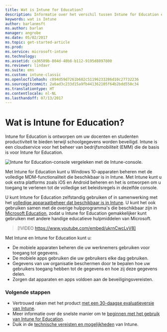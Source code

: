 ```yaml
---
title: Wat is Intune for Education?
description: Informatie over het verschil tussen Intune for Education en volledig Intune-beheer.
keywords: wat is Intune
author: barlanmsft
ms.author: barlan
manager: angrobe
ms.date: 05/02/2017
ms.topic: get-started-article
ms.prod: 
ms.service: microsoft-intune
ms.technology: 
ms.assetid: ca36589b-804d-40b8-b112-9195d8897800
ms.reviewer: lindavr
ms.suite: ems
ms.custom: intune-classic
ms.openlocfilehash: c094d59d7261b602c51196233286d10c27732236
ms.sourcegitcommit: 2a6ad3c233d15a9fb441362105f64b2bdd550c34
ms.translationtype: HT
ms.contentlocale: nl-NL
ms.lasthandoff: 07/13/2017
---
```

# <a name="what-is-intune-for-education"></a>Wat is Intune for Education?

Intune for Education is ontworpen om uw docenten en studenten productiviteit te bieden terwijl schoolgegevens worden beveiligd. Intune is een cloudservice voor het beheer van bedrijfsmobiliteit (EMM) die de basis is voor Intune for Education.

![Intune for Education-console vergeleken met de Intune-console.](./media/intune-azure-vs-intuneEDU.png)

Met Intune for Education kunt u Windows 10-apparaten beheren met de volledige MDM-functionaliteit die beschikbaar is in Intune. Met Intune kunt u ook extra platforms zoals iOS en Android beheren en het is ontworpen om u toegang te verlenen tot de volledige set beleidsregels in dezelfde console.

U kunt Intune for Education zelfstandig gebruiken of in samenwerking met het [volledige apparaatbeheer dat beschikbaar is in Intune](introduction-intune.md). U kunt het ook gebruiken samen met de overige hulpprogramma's die beschikbaar zijn in [Microsoft Education](https://microsoft.com/education), zodat u Intune for Education gemakkelijker kunt gebruiken met andere handige educatieve hulpmiddelen van Microsoft.

> [!VIDEO https://www.youtube.com/embed/ukrnCwcLvV8]

Met Intune en Intune for Education kunt u:
* De mobiele apparaten beheren die uw werknemers gebruiken voor toegang tot gegevens.
* De mobiele apps gebruiken die uw gebruikers elke dag gebruiken.
* Gegevens van uw organisatie beschermen door te bepalen hoe uw gebruikers toegang hebben tot de gegevens en hoe zij deze gegevens delen.
* Zorgen dat apparaten en apps voldoen aan de beveiligingsvereisten.

### <a name="next-steps"></a>Volgende stappen
* Vertrouwd raken met het product [met een 30-daagse evaluatieversie van Intune](/intune-classic/understand-explore/sign-up-for-30-day-trial-microsoft-intune).
* Meer informatie over de snelste manier om te [beginnen met het gebruik van Intune for Education](/intune-education/what-is-express-configuration).
* Duik in de [technische vereisten en mogelijkheden](/intune/supported-devices-browsers) van Intune.
